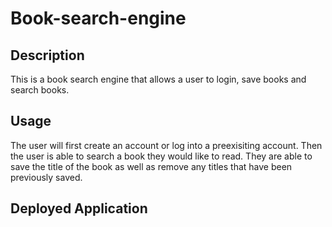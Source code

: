 # Book-search-engine

## Description
This is a book search engine that allows a user to login, save books and search books. 

## Usage
The user will first create an account or log into a preexisiting account. Then the user is able to search a book they would like to read. They are able to save the title of the book as well as remove any titles that have been previously saved. 

## Deployed Application
